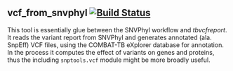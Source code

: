 ## **vcf_from_snvphyl** [![Build Status](https://travis-ci.org/COMBAT-TB/vcf_from_snvphyl.svg?branch=master)](https://travis-ci.org/COMBAT-TB/vcf_from_snvphyl)

This tool is essentially glue between the SNVPhyl workflow and *tbvcfreport*. It
reads the variant report from SNVPhyl and generates annotated (ala. SnpEff) VCF
files, using the COMBAT-TB eXplorer database for annotation. In the process
it computes the effect of variants on genes and proteins, thus the
including `snptools.vcf` module might be more broadly useful.
